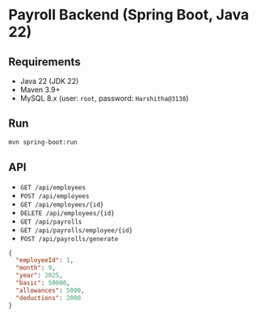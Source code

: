 # Payroll Backend (Spring Boot, Java 22)

## Requirements
- Java 22 (JDK 22)
- Maven 3.9+
- MySQL 8.x (user: `root`, password: `Harshitha@3130`)

## Run
```bash
mvn spring-boot:run
```

## API
- `GET /api/employees`
- `POST /api/employees`
- `GET /api/employees/{id}`
- `DELETE /api/employees/{id}`
- `GET /api/payrolls`
- `GET /api/payrolls/employee/{id}`
- `POST /api/payrolls/generate`
```json
{
  "employeeId": 1,
  "month": 9,
  "year": 2025,
  "basic": 50000,
  "allowances": 5000,
  "deductions": 2000
}
```
